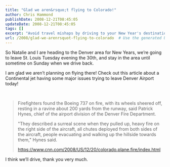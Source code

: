 ```yaml
---
title: "Glad we aren&rsquo;t flying to Colorado!"
author: Chris Hammond
publishDate: 2008-12-21T08:45:05
updateDate: 2008-12-21T08:45:05
tags: []
excerpt: "Avoid travel mishaps by driving to your New Year's destination! Read about a Continental jet's scary incident at Denver Airport in this article."
url: /2008/glad-we-arenrsquot-flying-to-colorado  # Use the generated URL with year
---
```

<p>So Natalie and I are heading to the Denver area for New Years, we’re going to leave St. Louis Tuesday evening the 30th, and stay in the area until sometime on Sunday when we drive back.</p>  <p>I am glad we aren’t planning on flying there! Check out this article about a Continental jet having some major issues trying to leave Denver Airport today!</p>  <p> </p>  <blockquote>   <p>Firefighters found the Boeing 737 on fire, with its wheels sheered off, resting in a ravine about 200 yards from the runway, said Patrick Hynes, chief of the airport division of the Denver Fire Department.</p>    <p>"They described a surreal scene when they pulled up, heavy fire on the right side of the aircraft, all chutes deployed from both sides of the aircraft, people evacuating and walking up the hillside towards them," Hynes said.</p>    <p><a title="https://www.cnn.com/2008/US/12/20/colorado.plane.fire/index.html" href="https://www.cnn.com/2008/US/12/20/colorado.plane.fire/index.html">https://www.cnn.com/2008/US/12/20/colorado.plane.fire/index.html</a></p> </blockquote>  <p>I think we’ll drive, thank you very much.</p>

